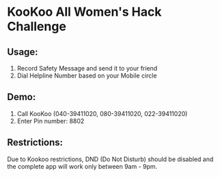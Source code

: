 # KooKoo All Women's Hack Challenge

## Usage:
1. Record Safety Message and send it to your friend
2. Dial Helpline Number based on your Mobile circle

## Demo:
1. Call KooKoo (040-39411020, 080-39411020, 022-39411020)
2. Enter Pin number: 8802 

## Restrictions:
Due to Kookoo restrictions, DND (Do Not Disturb) should be disabled and the complete app will work only between 9am - 9pm.
